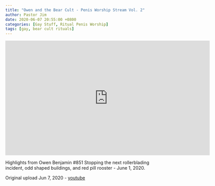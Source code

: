```yaml
---
title: "Owen and the Bear Cult - Penis Worship Stream Vol. 2"
author: Pastor Jim
date: 2020-06-07 20:55:00 +0800
categories: [Gay Stuff, Ritual Penis Worship]
tags: [gay, bear cult rituals]
---
```


<iframe width="640" height="360" scrolling="no" frameborder="0" style="border: none;" src="https://www.bitchute.com/embed/KJAKRIX8Q6Iz/"></iframe>

Highlights from Owen Benjamin #851 Stopping the next rollerblading incident, odd shaped buildings, and red pill rooster - June 1, 2020.

Original upload Jun 7, 2020 - [youtube](https://youtu.be/Q7Em6t86wbg)

